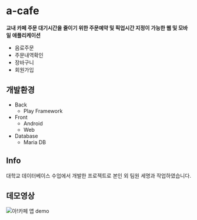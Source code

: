 # a-cafe
**교내 카페 주문 대기시간을 줄이기 위한 주문예약 및 픽업시간 지정이 가능한 웹 및 모바일 애플리케이션**
- 음료주문
- 주문내역확인
- 장바구니
- 회원가입
## 개발환경
* Back
  - Play Framework
* Front
  - Android
  - Web
* Database
  - Maria DB
## Info
대학교 데이터베이스 수업에서 개발한 프로젝트로 본인 외 팀원 세명과 작업하였습니다.
## 데모영상
![아!카페 앱 demo](https://user-images.githubusercontent.com/80162233/145239401-283776cd-a49e-434a-b444-0847aefb72bb.gif)
